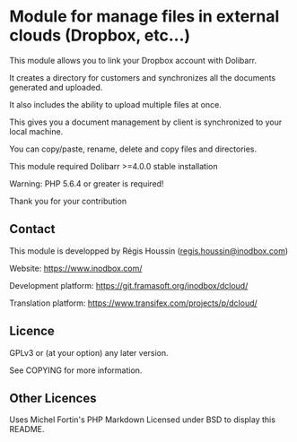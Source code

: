 Module for manage files in external clouds (Dropbox, etc...)
=========

This module allows you to link your Dropbox account with Dolibarr.

It creates a directory for customers and synchronizes all the documents generated and uploaded.

It also includes the ability to upload multiple files at once.

This gives you a document management by client is synchronized to your local machine.

You can copy/paste, rename, delete and copy files and directories.

This module required Dolibarr >=4.0.0 stable installation

Warning: PHP 5.6.4 or greater is required!

Thank you for your contribution

Contact
--------
This module is developped by Régis Houssin (<regis.houssin@inodbox.com>)

Website:
<https://www.inodbox.com/>

Development platform:
<https://git.framasoft.org/inodbox/dcloud/>

Translation platform:
<https://www.transifex.com/projects/p/dcloud/>

Licence
-------
GPLv3 or (at your option) any later version.

See COPYING for more information.

Other Licences
--------------
Uses Michel Fortin's PHP Markdown Licensed under BSD to display this README.
